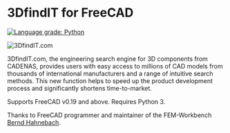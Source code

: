 <h1>3DfindIT for FreeCAD</h1>

[![Language grade: Python](https://img.shields.io/lgtm/grade/python/g/cadenasgmbh/3dfindit-freecad-integration.svg?logo=lgtm&logoWidth=18)](https://lgtm.com/projects/g/cadenasgmbh/3dfindit-freecad-integration/context:python)

![3DfindIT.com](https://github.com/cadenasgmbh/3dfindit-freecad-integration/blob/main/3DfindIT.png?raw=true)

3DfindIT.com, the engineering search engine for 3D components from CADENAS, provides users with easy access to millions of CAD models from thousands of international manufacturers and a range of intuitive search methods. This new function helps to speed up the product development process and significantly shortens time-to-market.

Supports FreeCAD v0.19 and above. Requires Python 3.

Thanks to FreeCAD programmer and maintainer of the FEM-Workbench [Bernd Hahnebach](bernd@bimstatik.org).
